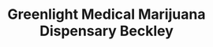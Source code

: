 ---
title: "Greenlight Medical Marijuana Dispensary Beckley"
url: /beckley/greenlight-medical-marijuana-dispensary-beckley/
shop: Hanf
---